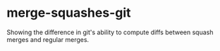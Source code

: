 # merge-squashes-git
Showing the difference in git's ability to compute diffs between squash merges and regular merges.
